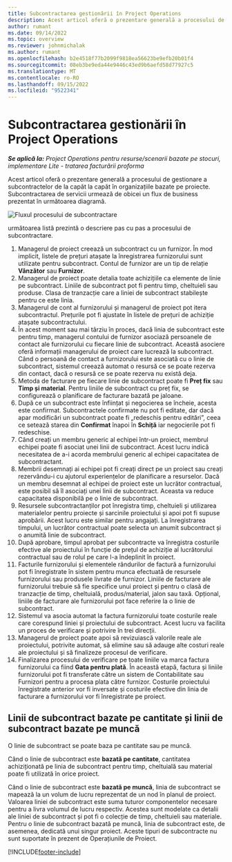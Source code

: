```yaml
---
title: Subcontractarea gestionării în Project Operations
description: Acest articol oferă o prezentare generală a procesului de gestionare a subcontractelor de la capăt la capăt, de obicei, în organizațiile bazate pe proiecte.
author: rumant
ms.date: 09/14/2022
ms.topic: overview
ms.reviewer: johnmichalak
ms.author: rumant
ms.openlocfilehash: b2e4518f77b2099f9818ea56623be9efb20b01f4
ms.sourcegitcommit: 08eb3be9eda44e9446c43ed9b6aefd58d77927c5
ms.translationtype: MT
ms.contentlocale: ro-RO
ms.lasthandoff: 09/15/2022
ms.locfileid: "9522341"
---
```

# <a name="subcontract-management-in-project-operations"></a>Subcontractarea gestionării în Project Operations


_**Se aplică la:** Project Operations pentru resurse/scenarii bazate pe stocuri, implementare Lite - tratarea facturării proforma_

Acest articol oferă o prezentare generală a procesului de gestionare a subcontractelor de la capăt la capăt în organizațiile bazate pe proiecte. Subcontractarea de servicii urmează de obicei un flux de business prezentat în următoarea diagramă.

![Fluxul procesului de subcontractare](../media/SubcontractingProcessFlow.png)

următoarea listă prezintă o descriere pas cu pas a procesului de subcontractare.

1. Managerul de proiect creează un subcontract cu un furnizor. În mod implicit, listele de prețuri atașate la înregistrarea furnizorului sunt utilizate pentru subcontract. Contul de furnizor are un tip de relație **Vânzător** sau **Furnizor**.
2. Managerul de proiect poate detalia toate achizițiile ca elemente de linie pe subcontract. Liniile de subcontract pot fi pentru timp, cheltuieli sau produse. Clasa de tranzacție care a liniei de subcontract stabilește pentru ce este linia.
3. Managerul de cont al furnizorului și managerul de proiect pot itera subcontractul. Prețurile pot fi ajustate în listele de prețuri de achiziție atașate subcontractului.
4. În acest moment sau mai târziu în proces, dacă linia de subcontract este pentru timp, managerul contului de furnizor asociază persoanele de contact ale furnizorului cu fiecare linie de subcontract. Această asociere oferă informații managerului de proiect care lucrează la subcontract. Când o persoană de contact a furnizorului este asociată cu o linie de subcontract, sistemul creează automat o resursă ce se poate rezerva din contact, dacă o resursă ce se poate rezerva nu există deja.
5. Metoda de facturare pe fiecare linie de subcontract poate fi **Preț fix** sau **Timp și material**. Pentru liniile de subcontract cu preț fix, se configurează o planificare de facturare bazată pe jaloane.
6.  După ce un subcontract este înființat și negocierea se încheie, acesta este confirmat. Subcontractele confirmate nu pot fi editate, dar dacă apar modificări un subcontract poate fi „redeschis pentru editări”, ceea ce setează starea din **Confirmat** înapoi în **Schiță** iar negocierile pot fi redeschise. 
7.  Când creați un membru generic al echipei într-un proiect, membrul echipei poate fi asociat unei linii de subcontract. Acest lucru indică necesitatea de a-i acorda membrului generic al echipei capacitatea de subcontractant.
8.  Membrii desemnați ai echipei pot fi creați direct pe un proiect sau creați rezervându-i cu ajutorul experiențelor de planificare a resurselor. Dacă un membru desemnat al echipei de proiect este un lucrător contractual, este posibil să îl asociați unei linii de subcontract. Aceasta va reduce capacitatea disponibilă pe o linie de subcontract.
9.  Resursele subcontractanților pot înregistra timp, cheltuieli și utilizarea materialelor pentru proiecte și sarcinile proiectului și apoi pot fi supuse aprobării. Acest lucru este similar pentru angajați. La înregistrarea timpului, un lucrător contractual poate selecta un anumit subcontract și o anumită linie de subcontract.
10. După aprobare, timpul aprobat per subcontracte va înregistra costurile efective ale proiectului în funcție de prețul de achiziție al lucrătorului contractual sau de rolul pe care l-a îndeplinit în proiect.
11. Facturile furnizorului și elementele rândurilor de factură a furnizorului pot fi înregistrate în sistem pentru munca efectuată de resursele furnizorului sau produsele livrate de furnizor. Liniile de facturare ale furnizorului trebuie să fie specifice unui proiect și pentru o clasă de tranzacție de timp, cheltuială, produs/material, jalon sau taxă. Opțional, liniile de facturare ale furnizorului pot face referire la o linie de subcontract.
12. Sistemul va asocia automat la factura furnizorului toate costurile reale care corespund liniei și proiectului de subcontract. Acest lucru va facilita un proces de verificare și potrivire în trei direcții.
13. Managerul de proiect poate apoi să revizuiască valorile reale ale proiectului, potrivite automat, să elimine sau să adauge alte costuri reale ale proiectului și să finalizeze procesul de verificare.
14. Finalizarea procesului de verificare pe toate liniile va marca factura furnizorului ca fiind **Gata pentru plată**. În această etapă, factura și liniile furnizorului pot fi transferate către un sistem de Contabilitate sau Furnizori pentru a procesa plata către furnizor. Costurile proiectului înregistrate anterior vor fi inversate și costurile efective din linia de facturare a furnizorului vor fi înregistrate pe proiect.

## <a name="quantity-based-subcontract-lines-and-work-based-subcontract-lines"></a>Linii de subcontract bazate pe cantitate și linii de subcontract bazate pe muncă

O linie de subcontract se poate baza pe cantitate sau pe muncă. 

Când o linie de subcontract este **bazată pe cantitate**, cantitatea achiziționată pe linia de subcontract pentru timp, cheltuială sau material poate fi utilizată în orice proiect.

Când o linie de subcontract este **bazată pe muncă**, linia de subcontract se mapează la un volum de lucru reprezentat de un nod în planul de proiect. Valoarea liniei de subcontract este suma tuturor componentelor necesare pentru a livra volumul de lucru respectiv. Acestea sunt modelate ca detalii ale liniei de subcontract și pot fi o colecție de timp, cheltuieli sau materiale. Pentru o linie de subcontract bazată pe muncă, linia de subcontract este, de asemenea, dedicată unui singur proiect. Aceste tipuri de subcontracte nu sunt suportate în prezent de Operațiunile de Proiect.

[!INCLUDE[footer-include](../../includes/footer-banner.md)]

